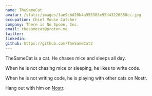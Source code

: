 ```yaml
---
name: TheSameCat
avatar: /static/images/1ae9cbd20b4a955383e95d43226888cc.jpg
occupation: Chief Mouse Catcher
company: There is No Spoon, Inc.
email: thesamecat@proton.me
twitter:
linkedin:
github: https://github.com/TheSameCat2
---
```


TheSameCat is a cat. He chases mice and sleeps all day.

When he is not chasing mice or sleeping, he likes to write code.

When he is not writing code, he is playing with other cats on Nostr.

Hang out with him on <a href="https://snort.social/p/npub1wtuh24gpuxjyvnmjwlvxzg8k0elhasagfmmgz0x8vp4ltcy8ples54e7js">Nostr</a>.
